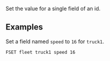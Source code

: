 <!--
layout:  index.html
title:   FSET - Tile38
class:   command
command: fset
-->

Set the value for a single field of an id.


## Examples


Set a field named `speed` to `16` for `truck1`.

```tile38
FSET fleet truck1 speed 16 
```
